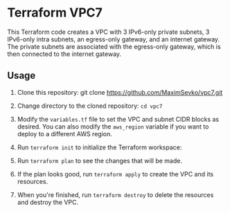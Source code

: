 # Terraform VPC7

This Terraform code creates a VPC with 3 IPv6-only private subnets, 3 IPv6-only intra subnets, an egress-only gateway, and an internet gateway. The private subnets are associated with the egress-only gateway, which is then connected to the internet gateway. 

## Usage

1. Clone this repository: git clone https://github.com/MaximSevko/vpc7.git

2. Change directory to the cloned repository: `cd vpc7`

3. Modify the `variables.tf` file to set the VPC and subnet CIDR blocks as desired. You can also modify the `aws_region` variable if you want to deploy to a different AWS region.

4. Run `terraform init` to initialize the Terraform workspace:

5. Run `terraform plan` to see the changes that will be made.

6. If the plan looks good, run `terraform apply` to create the VPC and its resources.

7. When you're finished, run `terraform destroy` to delete the resources and destroy the VPC.
